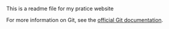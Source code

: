 This is a readme file for my pratice website

For more information on Git, see the
[official Git documentation](https://git-scm.com/).

